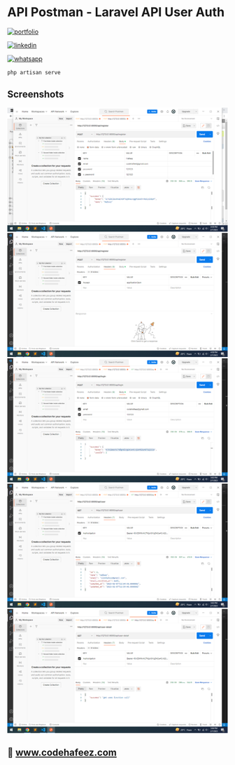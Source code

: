 # API Postman - Laravel API User Auth

[![portfolio](https://img.shields.io/badge/my_portfolio-000?style=for-the-badge&logo=ko-fi&logoColor=white)](https://www.codehafeez.com/)

[![linkedin](https://img.shields.io/badge/linkedin-0A66C2?style=for-the-badge&logo=linkedin&logoColor=white)](https://www.linkedin.com/in/codehafeez/)

[![whatsapp](https://img.shields.io/badge/whatsapp-GREEN?style=for-the-badge&logo=whatsapp&logoColor=white)](https://api.whatsapp.com/send?phone=923123349398)



```bash
php artisan serve
```    


## Screenshots
![](https://raw.githubusercontent.com/codehafeez/Api-Laravel-User-Auth/main/Screenshots/Output-01.png)
![](https://raw.githubusercontent.com/codehafeez/Api-Laravel-User-Auth/main/Screenshots/Output-02.png)
![](https://raw.githubusercontent.com/codehafeez/Api-Laravel-User-Auth/main/Screenshots/Output-03.png)
![](https://raw.githubusercontent.com/codehafeez/Api-Laravel-User-Auth/main/Screenshots/Output-04.png)
![](https://raw.githubusercontent.com/codehafeez/Api-Laravel-User-Auth/main/Screenshots/Output-05.png)


## 🔗 www.codehafeez.com
